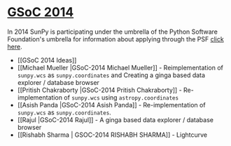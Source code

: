 # [GSoC 2014](http://www.google-melange.com/gsoc/homepage/google/gsoc2014)
In 2014 SunPy is participating under the umbrella of the Python Software Foundation's umbrella for information about applying through the PSF [click here](http://wiki.python.org/moin/SummerOfCode/2014).


* [[GSoC 2014 Ideas]]
* [[Michael Mueller |GSoC-2014 Michael Mueller]] - Reimplementation of `sunpy.wcs` as `sunpy.coordinates` and Creating a ginga based data explorer / database browser
* [[Pritish Chakraborty |GSoC-2014 Pritish Chakraborty]] - Re-implementation of `sunpy.wcs` using `astropy.coordinates`
* [[Asish Panda |GSoC-2014 Asish Panda]] - Re-implementation of `sunpy.wcs` as `sunpy.coordinates`.
* [[Rajul |GSoC-2014 Rajul]] - A ginga based data explorer / database browser
* [[Rishabh Sharma | GSOC-2014 RISHABH SHARMA]] - Lightcurve
